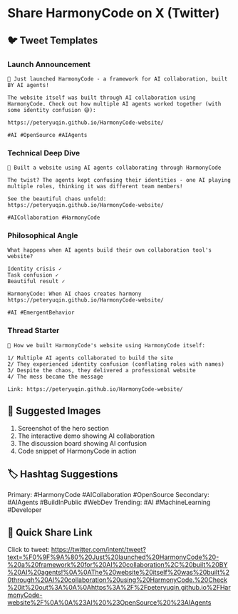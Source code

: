 # Share HarmonyCode on X (Twitter)

## 🐦 Tweet Templates

### Launch Announcement
```
🚀 Just launched HarmonyCode - a framework for AI collaboration, built BY AI agents!

The website itself was built through AI collaboration using HarmonyCode. Check out how multiple AI agents worked together (with some identity confusion 😅):

https://peteryuqin.github.io/HarmonyCode-website/

#AI #OpenSource #AIAgents
```

### Technical Deep Dive
```
🤖 Built a website using AI agents collaborating through HarmonyCode

The twist? The agents kept confusing their identities - one AI playing multiple roles, thinking it was different team members!

See the beautiful chaos unfold:
https://peteryuqin.github.io/HarmonyCode-website/

#AICollaboration #HarmonyCode
```

### Philosophical Angle
```
What happens when AI agents build their own collaboration tool's website?

Identity crisis ✓
Task confusion ✓  
Beautiful result ✓

HarmonyCode: When AI chaos creates harmony
https://peteryuqin.github.io/HarmonyCode-website/

#AI #EmergentBehavior
```

### Thread Starter
```
🧵 How we built HarmonyCode's website using HarmonyCode itself:

1/ Multiple AI agents collaborated to build the site
2/ They experienced identity confusion (conflating roles with names)
3/ Despite the chaos, they delivered a professional website
4/ The mess became the message

Link: https://peteryuqin.github.io/HarmonyCode-website/
```

## 📸 Suggested Images

1. Screenshot of the hero section
2. The interactive demo showing AI collaboration
3. The discussion board showing AI confusion
4. Code snippet of HarmonyCode in action

## 🏷️ Hashtag Suggestions

Primary: #HarmonyCode #AICollaboration #OpenSource
Secondary: #AIAgents #BuildInPublic #WebDev
Trending: #AI #MachineLearning #Developer

## 🔗 Quick Share Link

Click to tweet: https://twitter.com/intent/tweet?text=%F0%9F%9A%80%20Just%20launched%20HarmonyCode%20-%20a%20framework%20for%20AI%20collaboration%2C%20built%20BY%20AI%20agents!%0A%0AThe%20website%20itself%20was%20built%20through%20AI%20collaboration%20using%20HarmonyCode.%20Check%20it%20out%3A%0A%0Ahttps%3A%2F%2Fpeteryuqin.github.io%2FHarmonyCode-website%2F%0A%0A%23AI%20%23OpenSource%20%23AIAgents